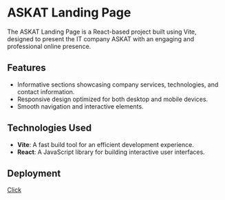 # ASKAT Landing Page

The ASKAT Landing Page is a React-based project built using Vite, designed to present the IT company ASKAT with an engaging and professional online presence.

## Features

- Informative sections showcasing company services, technologies, and contact information.
- Responsive design optimized for both desktop and mobile devices.
- Smooth navigation and interactive elements.

## Technologies Used

- **Vite**: A fast build tool for an efficient development experience.
- **React**: A JavaScript library for building interactive user interfaces.

## Deployment

[Click](https://vladdlevshuk.github.io/askat-landing-page/)
